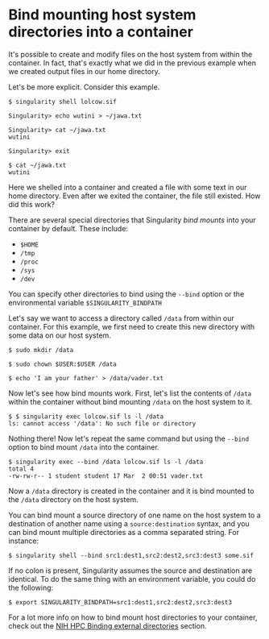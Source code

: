 # Bind mounting host system directories into a container

It's possible to create and modify files on the host system from within the container. In fact, that's exactly what we did in the previous example when we created output files in our home directory.  

Let's be more explicit. Consider this example. 

```
$ singularity shell lolcow.sif

Singularity> echo wutini > ~/jawa.txt

Singularity> cat ~/jawa.txt
wutini

Singularity> exit

$ cat ~/jawa.txt
wutini
```

Here we shelled into a container and created a file with some text in our home directory.  Even after we exited the container, the file still existed. How did this work?

There are several special directories that Singularity _bind mounts_ into
your container by default.  These include:

- `$HOME`
- `/tmp`
- `/proc`
- `/sys`
- `/dev`

You can specify other directories to bind using the `--bind` option or the environmental variable `$SINGULARITY_BINDPATH`

Let's say we want to access a directory called `/data` from within our container. For this example, we first need to create this new directory with some data on our host system.  

```
$ sudo mkdir /data

$ sudo chown $USER:$USER /data

$ echo 'I am your father' > /data/vader.txt
```

Now let's see how bind mounts work.  First, let's list the contents of `/data` within the container without bind mounting `/data` on the host system to it.

```
$ $ singularity exec lolcow.sif ls -l /data
ls: cannot access '/data': No such file or directory
```

Nothing there! Now let's repeat the same command but using the `--bind` option to bind mount `/data` into the container.

```
$ singularity exec --bind /data lolcow.sif ls -l /data
total 4
-rw-rw-r-- 1 student student 17 Mar  2 00:51 vader.txt
```

Now a `/data` directory is created in the container and it is bind mounted to the `/data` directory on the host system.  

You can bind mount a source directory of one name on the host system to a destination of another name using a `source:destination` syntax, and you can bind mount multiple directories as a comma separated string. For instance:

```
$ singularity shell --bind src1:dest1,src2:dest2,src3:dest3 some.sif
```

If no colon is present, Singularity assumes the source and destination are identical.  To do the same thing with an environment variable, you could do the following:

```
$ export SINGULARITY_BINDPATH=src1:dest1,src2:dest2,src3:dest3
```

For a lot more info on how to bind mount host directories to your container, check out the [NIH HPC Binding external directories](https://hpc.nih.gov/apps/singularity.html#bind) section.
